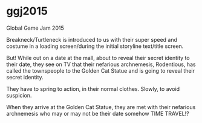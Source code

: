 # ggj2015
Global Game Jam 2015

Breakneck/Turtleneck is introduced to us with their super speed and costume in a loading screen/during the initial storyline text/title screen.

But! While out on a date at the mall, about to reveal their secret identity to their date, they see on TV that their nefarious archnemesis, Rodentious, has called the townspeople to the Golden Cat Statue and is going to reveal their secret identity.

They have to spring to action, in their normal clothes. Slowly, to avoid suspicion.

When they arrive at the Golden Cat Statue, they are met with their nefarious archnemesis who may or may not be their date somehow TIME TRAVEL!?
